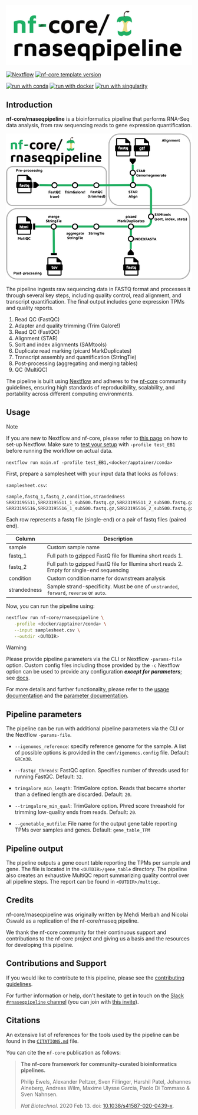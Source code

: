 <!-- <h1>
  <picture>
    <source media="(prefers-color-scheme: light)" srcset="docs/images/nf-core-rnaseqpipeline_logo_light.png">
    <img alt="nf-core/rnaseqpipeline" src="docs/images/nf-core-rnaseqpipeline_logo_light.png">
  </picture>
</h1> -->

![nf-core/rnaseqpipeline logo](docs/images/nf-core-rnaseqpipeline_logo_light.png)

[![Nextflow](https://img.shields.io/badge/version-%E2%89%A524.10.5-green?style=flat&logo=nextflow&logoColor=white&color=%230DC09D&link=https%3A%2F%2Fnextflow.io)](https://www.nextflow.io/)
[![nf-core template version](https://img.shields.io/badge/nf--core_template-3.3.2-green?style=flat&logo=nfcore&logoColor=white&color=%2324B064&link=https%3A%2F%2Fnf-co.re)](https://github.com/nf-core/tools/releases/tag/3.3.2)

[![run with conda](http://img.shields.io/badge/run%20with-conda-3EB049?labelColor=000000&logo=anaconda)](https://docs.conda.io/en/latest/)
[![run with docker](https://img.shields.io/badge/run%20with-docker-0db7ed?labelColor=000000&logo=docker)](https://www.docker.com/)
[![run with singularity](https://img.shields.io/badge/run%20with-singularity-1d355c.svg?labelColor=000000)](https://sylabs.io/docs/)


## Introduction

**nf-core/rnaseqpipeline** is a bioinformatics pipeline that performs RNA-Seq data analysis, from raw sequencing reads to gene expression quantification.

![nf-core/rnaseq metro map](docs/images/nf-core-rnaseq_grouped.drawio.png)


The pipeline ingests raw sequencing data in FASTQ format and processes it through several key steps, including quality control, read alignment, and transcript quantification. The final output includes gene expression TPMs and quality reports.

1. Read QC (FastQC)
1. Adapter and quality trimming (Trim Galore!)
1. Read QC (FastQC)
1. Alignment (STAR)
1. Sort and index alignments (SAMtools)
1. Duplicate read marking (picard MarkDuplicates)
1. Transcript assembly and quantification (StringTie)
1. Post-processing (aggregating and merging tables)
1. QC (MultiQC)

The pipeline is built using [Nextflow](https://www.nextflow.io/) and adheres to the [nf-core](https://nf-co.re/) community guidelines, ensuring high standards of reproducibility, scalability, and portability across different computing environments.


## Usage

> [!NOTE]
> If you are new to Nextflow and nf-core, please refer to [this page](https://nf-co.re/docs/usage/installation) on how to set-up Nextflow. Make sure to [test your setup](https://nf-co.re/docs/usage/introduction#how-to-run-a-pipeline) with `-profile test_EB1` before running the workflow on actual data.
>
> ```nextflow run main.nf -profile test_EB1,<docker/apptainer/conda>```


First, prepare a samplesheet with your input data that looks as follows:

`samplesheet.csv`:

```csv
sample,fastq_1,fastq_2,condition,strandedness
SRR23195511,SRR23195511_1_sub500.fastq.gz,SRR23195511_2_sub500.fastq.gz,control,auto
SRR23195516,SRR23195516_1_sub500.fastq.gz,SRR23195516_2_sub500.fastq.gz,treatment,auto
```

Each row represents a fastq file (single-end) or a pair of fastq files (paired end).

| Column        | Description                                                                                   |
|---------------|-----------------------------------------------------------------------------------------------|
| sample        | Custom sample name                                                                            |
| fastq_1       | Full path to gzipped FastQ file for Illumina short reads 1.                                   |
| fastq_2       | Full path to gzipped FastQ file for Illumina short reads 2. Empty for single-end sequencing   |
| condition     | Custom condition name for downstream analysis                                                 |
| strandedness  | Sample strand-specificity. Must be one of `unstranded`, `forward`, `reverse` or `auto`.       |


Now, you can run the pipeline using:

<!-- TODO nf-core: update the following command to include all required parameters for a minimal example -->

```bash
nextflow run nf-core/rnaseqpipeline \
   -profile <docker/apptainer/conda> \
   --input samplesheet.csv \
   --outdir <OUTDIR>
```


> [!WARNING]
> Please provide pipeline parameters via the CLI or Nextflow `-params-file` option. Custom config files including those provided by the `-c` Nextflow option can be used to provide any configuration _**except for parameters**_; see [docs](https://nf-co.re/docs/usage/getting_started/configuration#custom-configuration-files).

For more details and further functionality, please refer to the [usage documentation](https://nf-co.re/rnaseqpipeline/usage) and the [parameter documentation](https://nf-co.re/rnaseqpipeline/parameters).


## Pipeline parameters

The pipeline can be run with additional pipeline parameters via the CLI or the Nextflow `-params-file`.

- `--igenomes_reference`: specify reference genome for the sample. A list of possible options is provided in the `conf/igenomes.config` file. Default: `GRCm38`.

- `--fastqc_threads`: FastQC option. Specifies number of threads used for running FastQC. Default: `32`.

- `trimgalore_min_length`: TrimGalore option. Reads that became shorter than a defined length are discarded. Default: `20`.

- `--trimgalore_min_qual`: TrimGalore option. Phred score threashold for trimming low-quality ends from reads. Default: `20`.

- `--genetable_outfile`: File name for the output gene table reporting TPMs over samples and genes. Default: `gene_table_TPM`


## Pipeline output

The pipeline outputs a gene count table reporting the TPMs per sample and gene. The file is located in the ```<OUTDIR>/gene_table``` directory. The pipeline also creates an exhaustive MultiQC report summarizing quality control over all pipeline steps. The report can be found in ```<OUTDIR>/multiqc```.


## Credits

nf-core/rnaseqpipeline was originally written by Mehdi Merbah and Nicolai Oswald as a replication of the nf-core/rnaseq pipeline.

We thank the nf-core community for their continuous support and contributions to the nf-core project and giving us a basis and the resources for developing this pipeline.


## Contributions and Support

If you would like to contribute to this pipeline, please see the [contributing guidelines](.github/CONTRIBUTING.md).

For further information or help, don't hesitate to get in touch on the [Slack `#rnaseqpipeline` channel](https://nfcore.slack.com/channels/rnaseqpipeline) (you can join with [this invite](https://nf-co.re/join/slack)).


## Citations

<!-- TODO nf-core: Add citation for pipeline after first release. Uncomment lines below and update Zenodo doi and badge at the top of this file. -->
<!-- If you use nf-core/rnaseqpipeline for your analysis, please cite it using the following doi: [10.5281/zenodo.XXXXXX](https://doi.org/10.5281/zenodo.XXXXXX) -->

<!-- TODO nf-core: Add bibliography of tools and data used in your pipeline -->

An extensive list of references for the tools used by the pipeline can be found in the [`CITATIONS.md`](CITATIONS.md) file.

You can cite the `nf-core` publication as follows:

> **The nf-core framework for community-curated bioinformatics pipelines.**
>
> Philip Ewels, Alexander Peltzer, Sven Fillinger, Harshil Patel, Johannes Alneberg, Andreas Wilm, Maxime Ulysse Garcia, Paolo Di Tommaso & Sven Nahnsen.
>
> _Nat Biotechnol._ 2020 Feb 13. doi: [10.1038/s41587-020-0439-x](https://dx.doi.org/10.1038/s41587-020-0439-x).
